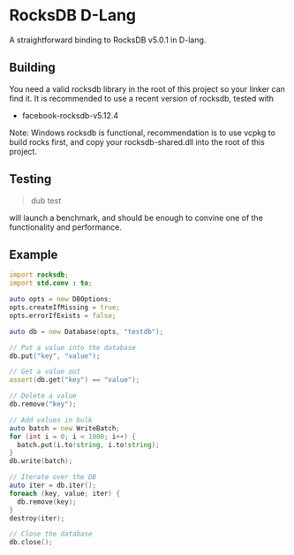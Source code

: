 # RocksDB D-Lang

A straightforward binding to RocksDB v5.0.1 in D-lang.

## Building

You need a valid rocksdb library in the root of this project so your linker can find it.  It is recommended to use a recent version of rocksdb, tested with 

- facebook-rocksdb-v5.12.4

Note: Windows rocksdb is functional, recommendation is to use vcpkg to build rocks first, and copy your rocksdb-shared.dll into the root of this project.

## Testing

> dub test

will launch a benchmark, and should be enough to convine one of the functionality and performance.

## Example

```D
import rocksdb;
import std.conv : to;

auto opts = new DBOptions;
opts.createIfMissing = true;
opts.errorIfExists = false;

auto db = new Database(opts, "testdb");

// Put a value into the database
db.put("key", "value");

// Get a value out
assert(db.get("key") == "value");

// Delete a value
db.remove("key");

// Add values in bulk
auto batch = new WriteBatch;
for (int i = 0; i < 1000; i++) {
  batch.put(i.to!string, i.to!string);
}
db.write(batch);

// Iterate over the DB
auto iter = db.iter();
foreach (key, value; iter) {
  db.remove(key);
}
destroy(iter);

// Close the database
db.close();
```
